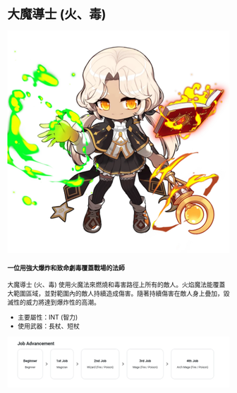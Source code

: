 # 大魔導士 (火、毒)

![](../../../.gitbook/assets/image_1747236394499_235.png)

#### 一位用強大爆炸和致命劇毒覆蓋戰場的法師

大魔導士 (火、毒) 使用火魔法來燃燒和毒害路徑上所有的敵人。火焰魔法能覆蓋大範圍區域，並對範圍內的敵人持續造成傷害。隨著持續傷害在敵人身上疊加，毀滅性的威力將達到爆炸性的高潮。

* 主要屬性：INT (智力)
* 使用武器：長杖、短杖

![](../../../.gitbook/assets/image_1747236394500_953.png)
